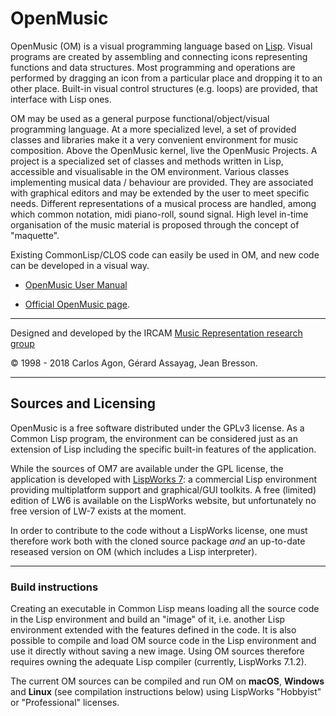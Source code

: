 # OpenMusic

OpenMusic (OM) is a visual programming language based on [Lisp](http://www.gigamonkeys.com/book/introduction-why-lisp.html). Visual programs are created by assembling and connecting icons representing functions and data structures. Most programming and operations are performed by dragging an icon from a particular place and dropping it to an other place. Built-in visual control structures (e.g. loops) are provided, that interface with Lisp ones.

OM may be used as a general purpose functional/object/visual programming language. At a more specialized level, a set of provided classes and libraries make it a very convenient environment for music composition. Above the OpenMusic kernel, live the OpenMusic Projects. A project is a specialized set of classes and methods written in Lisp, accessible and visualisable in the OM environment. Various classes implementing musical data / behaviour are provided. They are associated with graphical editors and may be extended by the user to meet specific needs. Different representations of a musical process are handled, among which common notation, midi piano-roll, sound signal. High level in-time organisation of the music material is proposed through the concept of "maquette".

Existing CommonLisp/CLOS code can easily be used in OM, and new code can be developed in a visual way.

- [OpenMusic User Manual](http://support.ircam.fr/docs/om/om6-manual/)

- [Official OpenMusic page](http://repmus.ircam.fr/openmusic/).

---------

Designed and developed by the IRCAM [Music Representation research group](http://repmus.ircam.fr)

© 1998 - 2018 Carlos Agon, Gérard Assayag, Jean Bresson.

----------

## Sources and Licensing

OpenMusic is a free software distributed under the GPLv3 license. As a Common Lisp program, the environment can be considered just as an extension of Lisp including the specific built-in features of the application. 

While the sources of OM7 are available under the GPL license, the application is developed with [LispWorks 7](http://www.lispworks.com/): a commercial Lisp environment providing multiplatform support and graphical/GUI toolkits. A free (limited) edition of LW6 is available on the LispWorks website, but unfortunately no free version of LW-7 exists at the moment.

In order to contribute to the code without a LispWorks license, one must therefore work both with the cloned source package _and_ an up-to-date reseased version on OM (which includes a Lisp interpreter).

----------

### Build instructions 

Creating an executable in Common Lisp means loading all the source code in the Lisp environment and build an "image" of it, i.e. another Lisp environment extended with the features defined in the code.
It is also possible to compile and load OM source code in the Lisp environment and use it directly without saving a new image. Using OM sources therefore requires owning the adequate Lisp compiler (currently, LispWorks 7.1.2).

The current OM sources can be compiled and run OM on **macOS**, **Windows** and **Linux** (see compilation instructions below) using LispWorks "Hobbyist" or "Professional" licenses.


